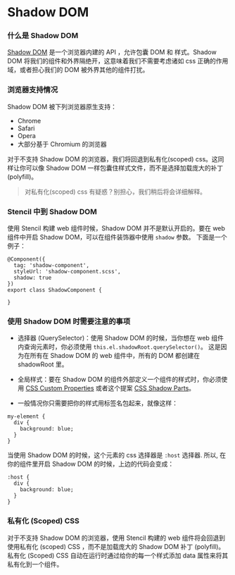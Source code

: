 # Shadow DOM

### 什么是 Shadow DOM

[Shadow DOM](https://developers.google.com/web/fundamentals/web-components/shadowdom) 是一个浏览器内建的 API ，允许包囊 DOM 和 样式。Shadow DOM 将我们的组件和外界隔绝开，这意味着我们不需要考虑诸如 css 正确的作用域，或者担心我们的 DOM 被外界其他的组件打扰。

### 浏览器支持情况

Shadow DOM 被下列浏览器原生支持：

- Chrome
- Safari
- Opera
- 大部分基于 Chromium 的浏览器

对于不支持 Shadow DOM 的浏览器，我们将回退到私有化(scoped) css。这同样让你可以像 Shadow DOM 一样包囊住样式文件，而不是选择加载庞大的补丁 (polyfill)。

> 对私有化(scoped) css 有疑惑？别担心，我们稍后将会详细解释。

###  Stencil 中到 Shadow DOM

使用 Stencil 构建 web 组件时候，Shadow DOM 并不是默认开启的。要在 web 组件中开启 Shadow DOM，可以在组件装饰器中使用 `shadow` 参数。  下面是一个例子：

```
@Component({
  tag: 'shadow-component',
  styleUrl: 'shadow-component.scss',
  shadow: true
})
export class ShadowComponent {

}
```

### 使用 Shadow DOM 时需要注意的事项

- 选择器 (QuerySelector)：使用 Shadow DOM 的时候，当你想在 web 组件内查询元素时，你必须使用 `this.el.shadowRoot.querySelector()`。 这是因为在所有在 Shadow DOM 的 web 组件中，所有的 DOM 都创建在 shadowRoot 里。

- 全局样式：要在 Shadow DOM 的组件外部定义一个组件的样式时，你必须使用 [CSS Custom Properties](https://developer.mozilla.org/en-US/docs/Web/CSS/Using_CSS_variables) 或者这个提案 [CSS Shadow Parts](https://tabatkins.github.io/specs/css-shadow-parts/)。

- 一般情况你只需要把你的样式用标签名包起来，就像这样：

```
my-element {
  div {
    background: blue;
  }
}
```

当使用 Shadow DOM 的时候，这个元素的 css 选择器是 `:host` 选择器. 所以, 在你的组件里开启 Shadow DOM 的时候，上边的代码会变成：

```
:host {
  div {
    background: blue;
  }
}
```

### 私有化 (Scoped) CSS

对于不支持 Shadow DOM 的浏览器，使用 Stencil 构建的 web 组件将会回退到使用私有化 (scoped) CSS ，而不是加载庞大的 Shadow DOM 补丁 (polyfill)。私有化 (Scoped) CSS 自动在运行时通过给你的每一个样式添加 data 属性来将其私有化到一个组件。
